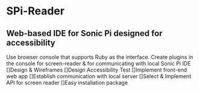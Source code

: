 # SPi-Reader
## Web-based IDE for Sonic Pi designed for accessibility

Use browser console that supports Ruby as the interface. Create plugins in the console for screen-reader & for communicating with local Sonic Pi IDE
[]Design & Wireframes
[]Design Accessibility Test 
[]Implement front-end web app
[]Establish communication with local server
[]Select & Implement API for screen reader
[]Easy installation package
